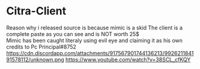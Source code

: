 # Citra-Client
Reason why i released source is because mimic is a skid
The client is a complete paste as you can see and is NOT worth 25$  
Mimic has been caught literaly using evil eye and claiming it as his own
credits to Pc Principal#8752     https://cdn.discordapp.com/attachments/917567901744136213/992621184191578112/unknown.png
https://www.youtube.com/watch?v=38SCL_cfKQY
